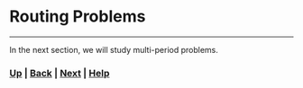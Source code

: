 # Routing Problems


------------------------------------------------------------------------------

In the next section, we will study multi-period problems.

### [Up][up] | [Back][back] | [Next][next] | [Help][help]

[up]: ../README.md
[back]: ../1_network_flow_problems/README.md
[next]: ../3_multi_period_problems/README.md
[help]: ../../0_help/README.md